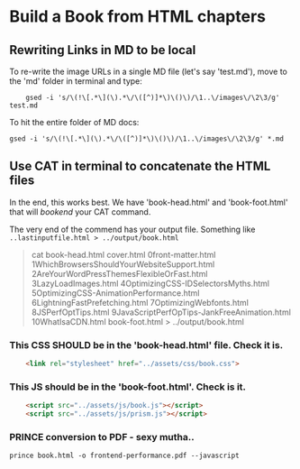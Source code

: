# Build a Book from HTML chapters

## Rewriting Links in MD to be local

To re-write the image URLs in a single MD file (let's say 'test.md'), move to the 'md' folder in terminal and type:

```shell
    gsed -i 's/\(!\[.*\](\).*\/\([^)]*\)\()\)/\1..\/images\/\2\3/g' test.md
```

To hit the entire folder of MD docs:

```shell
gsed -i 's/\(!\[.*\](\).*\/\([^)]*\)\()\)/\1..\/images\/\2\3/g' *.md
```

## Use CAT in terminal to concatenate the HTML files

In the end, this works best. We have 'book-head.html' and 'book-foot.html' that will _bookend_ your CAT command.

The very end of the commend has your output file. Something like `..lastinputfile.html > ../output/book.html`

> cat book-head.html cover.html 0front-matter.html 1WhichBrowsersShouldYourWebsiteSupport.html 2AreYourWordPressThemesFlexibleOrFast.html 3LazyLoadImages.html 4OptimizingCSS-IDSelectorsMyths.html 5OptimizingCSS-AnimationPerformance.html 6LightningFastPrefetching.html 7OptimizingWebfonts.html 8JSPerfOptTips.html  9JavaScriptPerfOpTips-JankFreeAnimation.html 10WhatIsaCDN.html book-foot.html > ../output/book.html

### This CSS SHOULD be in the 'book-head.html' file. Check it is.

```html
    <link rel="stylesheet" href="../assets/css/book.css">
```

### This JS should be in the 'book-foot.html'. Check is it.
```html
    <script src="../assets/js/book.js"></script>
    <script src="../assets/js/prism.js"></script>
```

### PRINCE conversion to PDF - sexy mutha..

    prince book.html -o frontend-performance.pdf --javascript